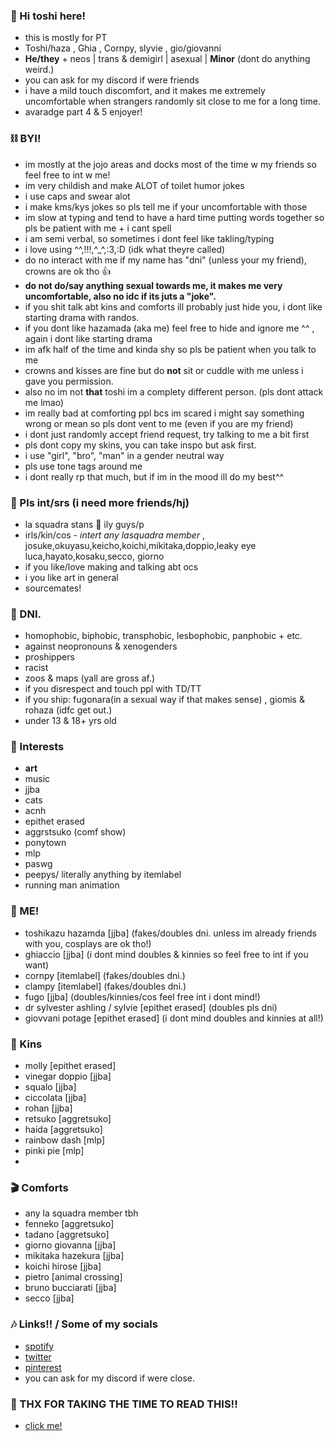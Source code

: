 ### 🦇 Hi toshi here!

- this is mostly for PT 
- Toshi/haza , Ghia , Cornpy, slyvie , gio/giovanni
- **He/they** + neos | trans & demigirl | asexual | **Minor** (dont do anything weird.)
- you can ask for my discord if were friends 
- i have a mild touch discomfort, and it makes me extremely uncomfortable when strangers randomly sit close to me for a long time.
- avaradge part 4 & 5 enjoyer!

### ⛓ BYI!
- im mostly at the jojo areas and docks most of the time w my friends so feel free to int w me! 
- im very childish and make ALOT of toilet humor jokes
- i use caps and swear alot
- i make kms/kys jokes so pls tell me if your uncomfortable with those
- im slow at typing and tend to have a hard time putting words together so pls be patient with me + i cant spell
- i am semi verbal, so sometimes i dont feel like takling/typing
- i love using ^^,!!!,^_^,:3,:D (idk what theyre called)
- do no interact with me if my name has "dni" (unless your my friend), crowns are ok tho 👍
- **do not do/say anything sexual towards me, it makes me very uncomfortable, also no idc if its juts a "joke".** 
- if you shit talk abt kins and comforts ill probably just hide you, i dont like starting drama with randos.
- if you dont like hazamada (aka me) feel free to hide and ignore me ^^ , again i dont like starting drama
- im afk half of the time and kinda shy so pls be patient when you talk to me
- crowns and kisses are fine but do **not** sit or cuddle with me unless i gave you permission.
- also no im not **that** toshi im a complety different person. (pls dont attack me lmao)
- im really bad at comforting ppl bcs im scared i might say something wrong or mean so pls dont vent to me (even if you are my friend)
- i dont just randomly accept friend request, try talking to me a bit first
- pls dont copy my skins, you can take inspo but ask first.
- i use "girl", "bro", "man" in a gender neutral way
- pls use tone tags around me
- i dont really rp that much, but if im in the mood ill do my best^^


### 💌 Pls int/srs (i need more friends/hj)
- la squadra stans 👑 ily guys/p
- irls/kin/cos - *intert any lasquadra member* , josuke,okuyasu,keicho,koichi,mikitaka,doppio,leaky eye luca,hayato,kosaku,secco, giorno
- if you like/love making and talking abt ocs
- i you like art in general
- sourcemates!

### 💢 DNI.
- homophobic, biphobic, transphobic, lesbophobic, panphobic + etc.
- against neopronouns & xenogenders
- proshippers
- racist
- zoos & maps (yall are gross af.)
- if you disrespect and touch ppl with TD/TT
- if you ship: fugonara(in a sexual way if that makes sense) , giomis & rohaza (idfc get out.)
- under 13 & 18+ yrs old

### 🦷 Interests
- **art**
- music 
- jjba
- cats
- acnh
- epithet erased
- aggrstsuko (comf show)
- ponytown
- mlp
- paswg
- peepys/ literally anything by itemlabel
- running man animation

### 💫 ME!
- toshikazu hazamda [jjba] (fakes/doubles dni. unless im already friends with you, cosplays are ok tho!)
- ghiaccio [jjba] (i dont mind doubles & kinnies so feel free to int if you want)
- cornpy [itemlabel] (fakes/doubles dni.)
- clampy [itemlabel] (fakes/doubles dni.)
- fugo [jjba] (doubles/kinnies/cos feel free int i dont mind!)
- dr sylvester ashling / sylvie [epithet erased] (doubles pls dni)
- giovvani potage [epithet erased] (i dont mind doubles and kinnies at all!)

### 💉 Kins
- molly [epithet erased]
- vinegar doppio [jjba]
- squalo [jjba]
- ciccolata [jjba]
- rohan [jjba]
- retsuko [aggretsuko]
- haida [aggretsuko]
- rainbow dash [mlp]
- pinki pie [mlp]
- 

### 🎬 Comforts
- any la squadra member tbh
- fenneko [aggretsuko]
- tadano [aggretsuko]
- giorno giovanna [jjba]
- mikitaka hazekura [jjba]
- koichi hirose [jjba]
- pietro [animal crossing]
- bruno bucciarati [jjba]
- secco [jjba]

### 🎶 Links!! / Some of my socials
- [spotify](https://open.spotify.com/user/31ltsj6j3a5xqf622igf2ml5vkv4)
- [twitter](https://twitter.com/Soy_Toshi) 
- [pinterest](https://www.pinterest.ph/S0ym1k/_saved/)
- you can ask for my discord if were close.

### 📎 THX FOR TAKING THE TIME TO READ THIS!!
- [click me!](https://youtu.be/dQw4w9WgXcQ)
